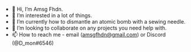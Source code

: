 - 👋 Hi, I’m Amsg Fhdn.
- 👀 I’m interested in a lot of things.
- 🌱 I’m currently how to dismantle an atomic bomb with a sewing needle.
- 💞️ I’m looking to collaborate on any projects you need help with.
- 📫 How to reach me - email (amsgfhdn@gmail.com) or Discord (@D_mon#6546)

<!---
Amsg-Two/Amsg-Two is a ✨ special ✨ repository because its `README.md` (this file) appears on your GitHub profile.
You can click the Preview link to take a look at your changes.
--->
